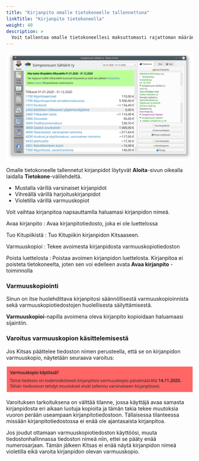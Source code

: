 ```yaml
---
title: "Kirjanpito omalle tietokoneelle tallennettuna"
linkTitle: "Kirjanpito tietokoneella"
weight: 40
description: >
  Voit tallentaa omalle tietokoneellesi maksuttomasti rajattoman määrän kirjanpitoja. Sinun pitää huolehtia itse näiden kirjanpitojen varmuuskopioinnista, eivätkä aivan kaikki ominaisuudet ole käytetävissä paikallisissa kirjanpidoissa.
---
```


![Aloitusnäkymä paikallisella kirjanpidolla](/img/fi/aloitus/paikallinen.png)

Omalle tietokoneelle tallennetut kirjanpidot löytyvät **Aloita**-sivun oikealla laidalla **Tietokone**-välilehdeltä.

- Mustalla värillä varsinaiset kirjanpidot
- Vihreällä värillä harjoituskirjanpidot
- Violetilla värillä varmuuskopiot

Voit vaihtaa kirjanpitoa napsauttamlla haluamasi kirjanpidon nimeä.

Avaa kirjanpito
: Avaa kirjanpitotiedosto, joka ei ole luettelossa

Tuo Kitupiikistä
: Tuo Kitupiikin kirjanpidon Kitsaaseen.

Varmuuskopioi
: Tekee avoimesta kirjanpidosta varmuuskopiotiedoston

Poista luettelosta
: Poistaa avoimen kirjanpidon luettelosta. Kirjanpitoa ei poisteta tietokoneelta, joten sen voi edelleen avata **Avaa kirjanpito** -toiminnolla

### Varmuuskopiointi

Sinun on itse huolehdittava kirjanpitosi säännöllisestä varmuuskopioinnista sekä varmuuskopiotiedostojen huolellisesta säilyttämisestä.

**Varmuuskopioi**-napilla avoimena oleva kirjanpito kopioidaan haluamaasi sijaintiin.

### Varoitus varmuuskopion käsittelemisestä

Jos Kitsas päättelee tiedoston nimen perusteella, että se on kirjanpidon varmuuskopio, näytetään seuraava varoitus:

![Varmuuskopio käytössä? -varoitus](/img/fi/aloitus/varmuusvaroitus.png)

Varoituksen tarkoituksena on välttää tilanne, jossa käyttäjä avaa samasta kirjanpidosta eri aikaan luotuja kopioita ja tämän takia tekee muutoksia vuoron perään useampaan kirjanpitotiedostoon. Tällaisessa tilanteessa missään kirjanpitotiedostossa ei enää ole ajantasaista kirjanpitoa.

Jos joudut ottamaan varmuuskopiotiedoston käyttöösi, muuta tiedostonhallinnassa tiedoston nimeä niin, ettei se pääty enää numerosarjaan. Tämän jälkeen Kitsas ei enää näytä kirjanpidon nimeä violetilla eikä varoita kirjanpidon olevan varmuuskopio.
